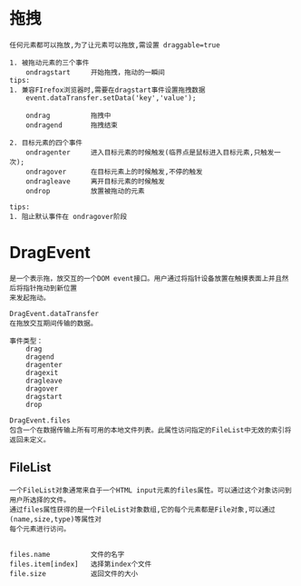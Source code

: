 # 拖拽
	
	任何元素都可以拖放,为了让元素可以拖放,需设置 draggable=true
	
	1. 被拖动元素的三个事件
		ondragstart		开始拖拽，拖动的一瞬间
	tips:
	1. 兼容FIrefox浏览器时,需要在dragstart事件设置拖拽数据
		event.dataTransfer.setData('key','value');
	
		ondrag			拖拽中
		ondragend		拖拽结束
		
	2. 目标元素的四个事件
		ondragenter		进入目标元素的时候触发(临界点是鼠标进入目标元素,只触发一次);
		ondragover		在目标元素上的时候触发,不停的触发
		ondragleave		离开目标元素的时候触发
		ondrop			放置被拖动的元素
		
	tips:
	1. 阻止默认事件在 ondragover阶段

# DragEvent
	
	是一个表示拖，放交互的一个DOM event接口。用户通过将指针设备放置在触摸表面上并且然后将指针拖动到新位置
	来发起拖动。
	
	DragEvent.dataTransfer
	在拖放交互期间传输的数据。
	
	事件类型：
		drag
		dragend
		dragenter
		dragexit
		dragleave
		dragover
		dragstart
		drop
	
	DragEvent.files
	包含一个在数据传输上所有可用的本地文件列表。此属性访问指定的FileList中无效的索引将返回未定义。
	
## FileList
	
	一个FileList对象通常来自于一个HTML input元素的files属性。可以通过这个对象访问到用户所选择的文件。
	通过files属性获得的是一个FileList对象数组,它的每个元素都是File对象,可以通过(name,size,type)等属性对
	每个元素进行访问。
	
	
	files.name			文件的名字
	files.item[index]	选择第index个文件
	file.size			返回文件的大小